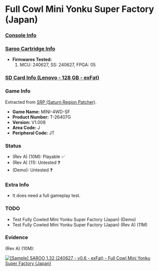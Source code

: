 # Full Cowl Mini Yonku Super Factory (Japan)

### [Console Info](../../../../Info/Consoles/VA13/README.md)

### [Saroo Cartridge Info](../../../../Info/Cartridges/RetroGameParadiseStore/1.32F/README.md)

- <b>Firmwares Tested:</b>
  1. MCU: 240627, SS: 240627, FPGA: 05

### [SD Card Info (Lenovo - 128 GB - exFat)](../../../../Info/SdCards/Lenovo/128GB/exfat/README.md)

### Game Info

Extracted from [SRP (Saturn Region Patcher)](https://segaxtreme.net/resources/saturn-region-patcher.81/download).

- <b>Game Name:</b> MINI-4WD-SF
- <b>Product Number:</b> T-26407G
- <b>Version:</b> V1.008
- <b>Area Code:</b> J
- <b>Peripheral Code:</b> JT

### Status

- (Rev A) (10M): Playable :white_check_mark:
- (Rev A) (11): Untested :question:
- (Demo): Untested :question:

### Extra Info

- It does need a full gameplay test.

### TODO

- Test Fully Cowled Mini Yonku Super Factory (Japan) (Demo)
- Test Fully Cowled Mini Yonku Super Factory (Japan) (Rev A) (11M)

### Evidence

(Rev A) (10M):

[![[Sample] SAROO 1.32 (240627 - v0.6 - exFat) - Full Cowl Mini Yonku Super Factory (Japan)](https://img.youtube.com/vi/eopWzaZ0WaM/0.jpg)](https://www.youtube.com/watch?v=eopWzaZ0WaM)
